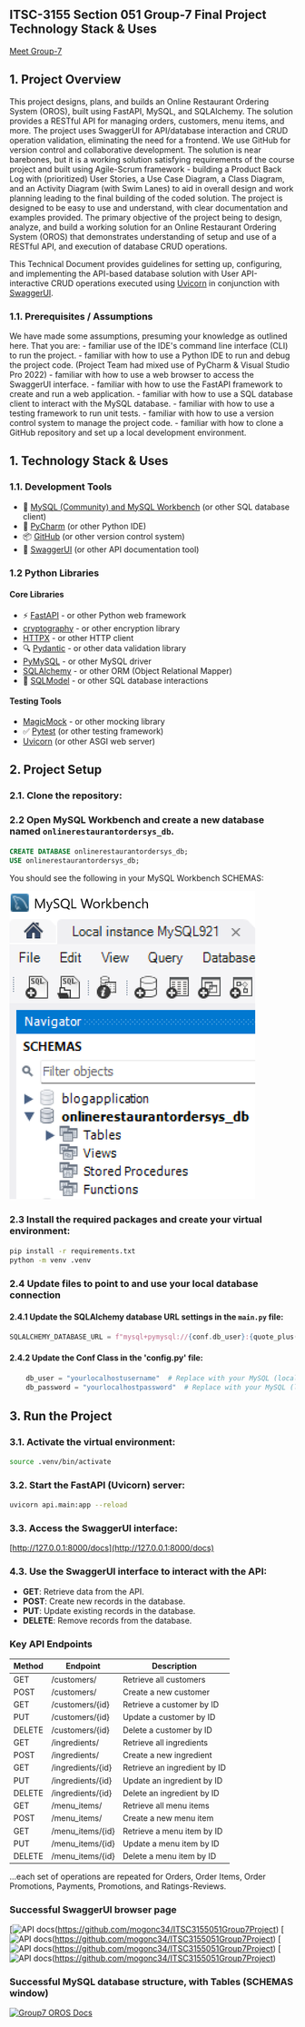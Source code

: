 ﻿## ITSC-3155 Section 051 Group-7 Final Project Technology Stack & Uses

[Meet Group-7](https://raw.githubusercontent.com/mogonc34/ITSC3155051Group7Project/refs/heads/main/group_bio_template/index.html?token=GHSAT0AAAAAADCZBW5E24JYHPUNDRTD3M462AUATRA)

## 1. Project Overview

This project designs, plans, and builds an Online Restaurant Ordering System (OROS), built using FastAPI, MySQL, 
and SQLAlchemy.  The solution provides a RESTful API for managing orders, customers, menu items, and more. The 
project uses SwaggerUI for API/database interaction and CRUD operation validation, eliminating the need for a 
frontend.  We use GitHub for version control and collaborative development.
The solution is near barebones, but it is a working solution satisfying requirements of the course project and 
built using Agile-Scrum framework - building a Product Back Log with (prioritized) User Stories, a Use Case 
Diagram, a Class Diagram, and an Activity Diagram (with Swim Lanes) to aid in overall design and work planning
leading to the final building of the coded solution.  The project is designed to be easy to use and understand,
with clear documentation and examples provided. 
The primary objective of the project being to design, analyze, and build a working solution for an Online 
Restaurant Ordering System (OROS) that demonstrates understanding of setup and use of a RESTful API, and execution
of database CRUD operations.

This Technical Document provides guidelines for setting up, configuring, and implementing the API-based database 
solution with User API-interactive CRUD operations executed using [Uvicorn](https://uvicorn.org) in conjunction with [SwaggerUI](https://swagger.io/tools/swagger-ui/).

### 1.1. Prerequisites / Assumptions
We have made some assumptions, presuming your knowledge as outlined here.  That you are:
	- familiar use of the IDE's command line interface (CLI) to run the project.
	- familiar with how to use a Python IDE to run and debug the project code. (Project Team had mixed use of PyCharm & Visual Studio Pro 2022)
	- familiar with how to use a web browser to access the SwaggerUI interface.
	- familiar with how to use the FastAPI framework to create and run a web application.
	- familiar with how to use a SQL database client to interact with the MySQL database.
	- familiar with how to use a testing framework to run unit tests.
	- familiar with how to use a version control system to manage the project code.
	- familiar with how to clone a GitHub repository and set up a local development environment.

## 1. Technology Stack & Uses
### 1.1. Development Tools
- 💾 [MySQL (Community) and MySQL Workbench](https://www.mysql.com) (or other SQL database client)
- 🐋 [PyCharm](https://www.jetbrains.com/pycharm/) (or other Python IDE)
- 📦 [GitHub](https://www.github.com) (or other version control system)
- 🚀 [SwaggerUI](https://swagger.io/tools/swagger-ui/) (or other API documentation tool)

### 1.2 Python Libraries
#### Core Libraries
- ⚡ [FastAPI](https://fastapi.tiangolo.com) - or other Python web framework
- [cryptography](https://pypi.org/project/cryptography/) - or other encryption library
- [HTTPX](https://www.python-httpx.org/) - or other HTTP client
- 🔍 [Pydantic](https://docs.pydantic.dev) - or other data validation library
- [PyMySQL](https://pypi.org/project/PyMySQL/) - or other MySQL driver
- [SQLAlchemy](https://www.sqlalchemy.org/) - or other ORM (Object Relational Mapper)
- 🧰 [SQLModel](https://sqlmodel.tiangolo.com) - or other SQL database interactions
#### Testing Tools
- [MagicMock](https://docs.python.org/3/library/unittest.mock.html) - or other mocking library
- ✅ [Pytest](https://pytest.org) (or other testing framework)
- [Uvicorn](https://uvicorn.org) (or other ASGI web server)

## 2. Project Setup
### 2.1. Clone the repository:
### 2.2 Open MySQL Workbench and create a new database named `onlinerestaurantordersys_db`.
```sql
CREATE DATABASE onlinerestaurantordersys_db;
USE onlinerestaurantordersys_db;
```
You should see the following in your MySQL Workbench SCHEMAS:

[![Group7 OROS Docs](../api/images/MySQL_db_structure.png)](https://github.com/mogonc34/ITSC3155051Group7Project)

### 2.3 Install the required packages and create your virtual environment:
```bash
pip install -r requirements.txt
python -m venv .venv
```

### 2.4 Update files to point to and use your local database connection
#### 2.4.1 Update the SQLAlchemy database URL settings in the `main.py` file:
```python
SQLALCHEMY_DATABASE_URL = f"mysql+pymysql://{conf.db_user}:{quote_plus(conf.db_password)}@{conf.db_host}:{conf.db_port}/{conf.db_name}?charset=utf8mb4"
```
#### 2.4.2 Update the Conf Class in the 'config.py' file:
```python
    db_user = "yourlocalhostusername"  # Replace with your MySQL (localhost) user, i.e., root
    db_password = "yourlocalhostpassword"  # Replace with your MySQL (localhost) password
```
## 3. Run the Project
### 3.1. Activate the virtual environment:
```bash
source .venv/bin/activate
```

### 3.2. Start the FastAPI (Uvicorn) server:
```bash
uvicorn api.main:app --reload
```

### 3.3. Access the SwaggerUI interface:
[http://127.0.0.1:8000/docs](http://127.0.0.1:8000/docs)

### 4.3. Use the SwaggerUI interface to interact with the API:
- **GET**: Retrieve data from the API.
- **POST**: Create new records in the database.
- **PUT**: Update existing records in the database.
- **DELETE**: Remove records from the database.

### Key API Endpoints
 | Method | Endpoint           | Description                   |
 |--------|--------------------|-------------------------------|
 | GET    | /customers/        | Retrieve all customers        |
 | POST   | /customers/        | Create a new customer         |
 | GET    | /customers/{id}    | Retrieve a customer by ID     |
 | PUT    | /customers/{id}    | Update a customer by ID       |
 | DELETE | /customers/{id}    | Delete a customer by ID       |
 | GET    | /ingredients/      | Retrieve all ingredients      |
 | POST   | /ingredients/      | Create a new ingredient       |
 | GET    | /ingredients/{id}  | Retrieve an ingredient by ID  |
 | PUT    | /ingredients/{id}  | Update an ingredient by ID    |
 | DELETE | /ingredients/{id}  | Delete an ingredient by ID    |
 | GET    | /menu_items/       | Retrieve all menu items       |
 | POST   | /menu_items/       | Create a new menu item        |
 | GET    | /menu_items/{id}   | Retrieve a menu item by ID    |
 | PUT    | /menu_items/{id}   | Update a menu item by ID      |
 | DELETE | /menu_items/{id}   | Delete a menu item by ID      |

...each set of operations are repeated for Orders, Order Items, Order Promotions, Payments, Promotions, and Ratings-Reviews.

### Successful SwaggerUI browser page
[![API docs](api/images/Group7_OROS_SwaggerUI_Screen1.png)(https://github.com/mogonc34/ITSC3155051Group7Project)
[![API docs](api/images/Group7_OROS_SwaggerUI_Screen2.png)(https://github.com/mogonc34/ITSC3155051Group7Project)
[![API docs](api/images/Group7_OROS_SwaggerUI_Screen3.png)(https://github.com/mogonc34/ITSC3155051Group7Project)
[![API docs](api/images/Group7_OROS_SwaggerUI_Screen4.png)(https://github.com/mogonc34/ITSC3155051Group7Project)

### Successful MySQL database structure, with Tables (SCHEMAS window)

[![Group7 OROS Docs](../api/images/Group7_DbStucturewithTables.png)](https://github.com/mogonc34/ITSC3155051Group7Project)

